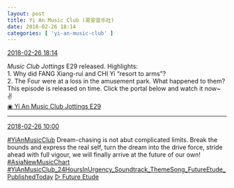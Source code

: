 ```yaml
---
layout: post
title: Yi An Music Club (易安音乐社)
date: 2018-02-26 18:14
categories: [ 'yi-an-music-club' ]
---
```


<div class="weibo-info">
  <a href="https://weibo.com/6094546964/G4VmjeiTG">2018-02-26 18:14</a>
</div>

*Music Club Jottings* E29 released. Highlights:  
1\. Why did FANG Xiang-rui and CHI Yi “resort to arms”?  
2\. The Four were at a loss in the amusement park. What happened to them?  
This episode is released on time. Click the portal below and watch it now~ :v:  
[◉ Yi An Music Club Jottings E29](https://www.bilibili.com/video/av19495572/)

<!-- more -->

---

<div class="weibo-info">
  <a href="https://weibo.com/6094546964/G4S7GbYwM">2018-02-26 10:00</a>
</div>

[#YiAnMusicClub](https://weibo.com/p/100808beae2e3e05b17b64f63ebedca39f19b2/super_index) Dream-chasing is not abut complicated limits. Break the bounds and express the real self, turn the dream into the drive force, stride ahead with full vigour, we will finally arrive at the future of our own! [#AsiaNewMusicChart](https://weibo.com/p/1008085d82c934b97e5cef62b0ed6ab7adc813)  
 [#YiAnMusicClub_24HoursInUrgency_Soundtrack_ThemeSong_FutureEtude_PublishedToday](https://weibo.com/p/100808cc6989a075d34290b9a8e7ea3d42e19e) [▷ Future Etude](http://music.weibo.com/t/i/100426357.html)
